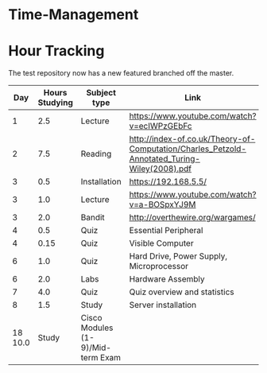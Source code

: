 # Time-Management
# Hour Tracking

The test repository now has a new featured branched off the master.

Day | Hours Studying | Subject type | Link
------------ | ------------- | ------------- | -------------
1 | 2.5 | Lecture | https://www.youtube.com/watch?v=ecIWPzGEbFc
2 | 7.5 | Reading | http://index-of.co.uk/Theory-of-Computation/Charles_Petzold-Annotated_Turing-Wiley(2008).pdf
3 | 0.5 | Installation | https://192.168.5.5/
3 | 1.0 | Lecture | https://www.youtube.com/watch?v=a-BOSpxYJ9M
3 | 2.0 | Bandit | http://overthewire.org/wargames/
4 | 0.5 |   Quiz  | Essential Peripheral
4 | 0.15|   Quiz  | Visible Computer
6 | 1.0 |   Quiz  | Hard Drive, Power Supply, Microprocessor
6 | 2.0 | Labs    | Hardware Assembly
7 | 4.0 | Quiz    |   Quiz overview and statistics
8 | 1.5 | Study   | Server installation
18 10.0 | Study   | Cisco Modules (1-9)/Mid-term Exam
